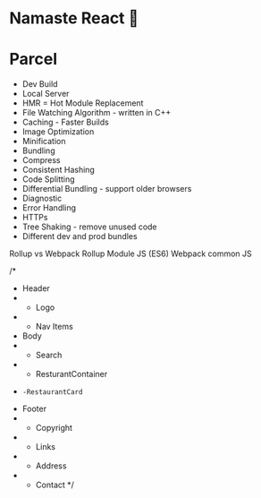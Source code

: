 # Namaste React 🚀


# Parcel
- Dev Build
- Local Server
- HMR = Hot Module Replacement
- File Watching Algorithm - written in C++
- Caching - Faster Builds
- Image Optimization
- Minification
- Bundling
- Compress
- Consistent Hashing
- Code Splitting
- Differential Bundling - support older browsers
- Diagnostic
- Error Handling
- HTTPs
- Tree Shaking - remove unused code
- Different dev and prod bundles



Rollup vs Webpack
Rollup Module JS (ES6)
Webpack common JS


/*
 * Header
 * - Logo
 * - Nav Items
 * Body
 *   - Search
 *   - ResturantContainer
 *     -RestaurantCard
 * Footer
 *   - Copyright
 *   - Links
 *   - Address
 *   - Contact
 */